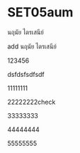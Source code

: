 # SET05aum

นฤนัย ไตรเสนีย์

add นฤนัย ไตรเสนีย์

123456


dsfdsfsdfsdf

11111111

22222222check

33333333

44444444

55555555